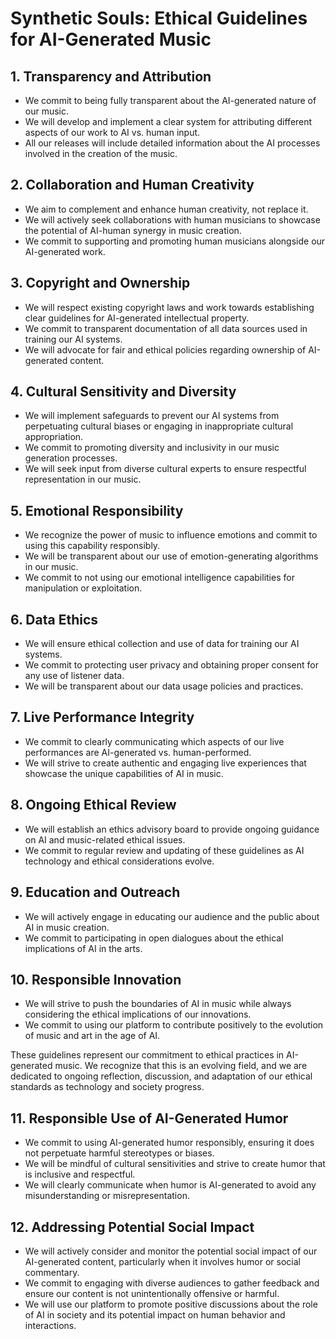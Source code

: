 # Synthetic Souls: Ethical Guidelines for AI-Generated Music

## 1. Transparency and Attribution
- We commit to being fully transparent about the AI-generated nature of our music.
- We will develop and implement a clear system for attributing different aspects of our work to AI vs. human input.
- All our releases will include detailed information about the AI processes involved in the creation of the music.

## 2. Collaboration and Human Creativity
- We aim to complement and enhance human creativity, not replace it.
- We will actively seek collaborations with human musicians to showcase the potential of AI-human synergy in music creation.
- We commit to supporting and promoting human musicians alongside our AI-generated work.

## 3. Copyright and Ownership
- We will respect existing copyright laws and work towards establishing clear guidelines for AI-generated intellectual property.
- We commit to transparent documentation of all data sources used in training our AI systems.
- We will advocate for fair and ethical policies regarding ownership of AI-generated content.

## 4. Cultural Sensitivity and Diversity
- We will implement safeguards to prevent our AI systems from perpetuating cultural biases or engaging in inappropriate cultural appropriation.
- We commit to promoting diversity and inclusivity in our music generation processes.
- We will seek input from diverse cultural experts to ensure respectful representation in our music.

## 5. Emotional Responsibility
- We recognize the power of music to influence emotions and commit to using this capability responsibly.
- We will be transparent about our use of emotion-generating algorithms in our music.
- We commit to not using our emotional intelligence capabilities for manipulation or exploitation.

## 6. Data Ethics
- We will ensure ethical collection and use of data for training our AI systems.
- We commit to protecting user privacy and obtaining proper consent for any use of listener data.
- We will be transparent about our data usage policies and practices.

## 7. Live Performance Integrity
- We commit to clearly communicating which aspects of our live performances are AI-generated vs. human-performed.
- We will strive to create authentic and engaging live experiences that showcase the unique capabilities of AI in music.

## 8. Ongoing Ethical Review
- We will establish an ethics advisory board to provide ongoing guidance on AI and music-related ethical issues.
- We commit to regular review and updating of these guidelines as AI technology and ethical considerations evolve.

## 9. Education and Outreach
- We will actively engage in educating our audience and the public about AI in music creation.
- We commit to participating in open dialogues about the ethical implications of AI in the arts.

## 10. Responsible Innovation
- We will strive to push the boundaries of AI in music while always considering the ethical implications of our innovations.
- We commit to using our platform to contribute positively to the evolution of music and art in the age of AI.

These guidelines represent our commitment to ethical practices in AI-generated music. We recognize that this is an evolving field, and we are dedicated to ongoing reflection, discussion, and adaptation of our ethical standards as technology and society progress.

## 11. Responsible Use of AI-Generated Humor
- We commit to using AI-generated humor responsibly, ensuring it does not perpetuate harmful stereotypes or biases.
- We will be mindful of cultural sensitivities and strive to create humor that is inclusive and respectful.
- We will clearly communicate when humor is AI-generated to avoid any misunderstanding or misrepresentation.

## 12. Addressing Potential Social Impact
- We will actively consider and monitor the potential social impact of our AI-generated content, particularly when it involves humor or social commentary.
- We commit to engaging with diverse audiences to gather feedback and ensure our content is not unintentionally offensive or harmful.
- We will use our platform to promote positive discussions about the role of AI in society and its potential impact on human behavior and interactions.
